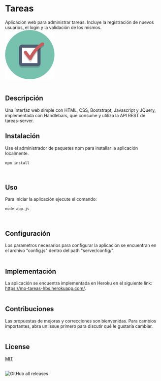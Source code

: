 # Tareas
Aplicación web para administrar tareas. Incluye la registración de nuevos usuarios, el login y la validación de los mismos.  
<img src="https://github.com/MartinOber16/tareas-hbs/blob/master/public/assets/brand/tareas-icono.png" width="160" height="160">  
<br />
## Descripción
Una interfaz web simple con HTML, CSS, Bootstrapt, Javascript y JQuery, implementada con Handlebars, que consume y utiliza la API REST de tareas-server.
<br />  

## Instalación
Use el administrador de paquetes npm para installar la aplicación localmente.

```
npm install
```  
<br />  

## Uso
Para iniciar la aplicación ejecute el comando:

```
node app.js
```  
<br />  

## Configuración
Los parametros necesarios para configurar la aplicación se encuentran en el archivo "config.js" dentro del path "server/config/".  
<br />  

## Implementación
La aplicación se encuentra implementada en Heroku en el siguiente link: https://mo-tareas-hbs.herokuapp.com/.  
<br />  

## Contribuciones
Las propuestas de mejoras y correcciones son bienvenidas. Para cambios importantes, abra un issue primero para discutir qué le gustaría cambiar.  
<br />  

## License
[MIT](https://choosealicense.com/licenses/mit/)  
<br />  

![GitHub all releases](https://img.shields.io/github/downloads/MartinOber16/tareas-server/total)  

